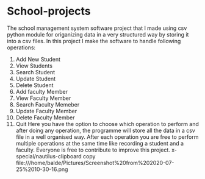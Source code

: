 # School-projects
The school management system software project that I made using csv python module for origanizing data in a very structured way by storing it into a csv files.
In this project I make the software to handle following operations:
1.  Add New Student
2.  View Students
3.  Search Student
4.  Update Student
5.  Delete Student
6.  Add faculty Member
7.  View Faculty Member
8.  Search Faculty Memeber
9.  Update Faculty Member
10. Delete Faculty Member
11. Quit
Here you have the option to choose which operation to perform and after doing any operation, the programme will store all the data in a csv file in a well organised 
way.
After each operation you are free to perform multiple operations at the same time like recording a student and a faculty.
Everyone is free to contribute to improve this project.
x-special/nautilus-clipboard
copy
file:///home/balde/Pictures/Screenshot%20from%202020-07-25%2010-30-16.png

